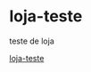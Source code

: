 # loja-teste
teste de loja

<a href="https://constantinoandre.github.io/loja-teste/">loja-teste</a>
</body>
